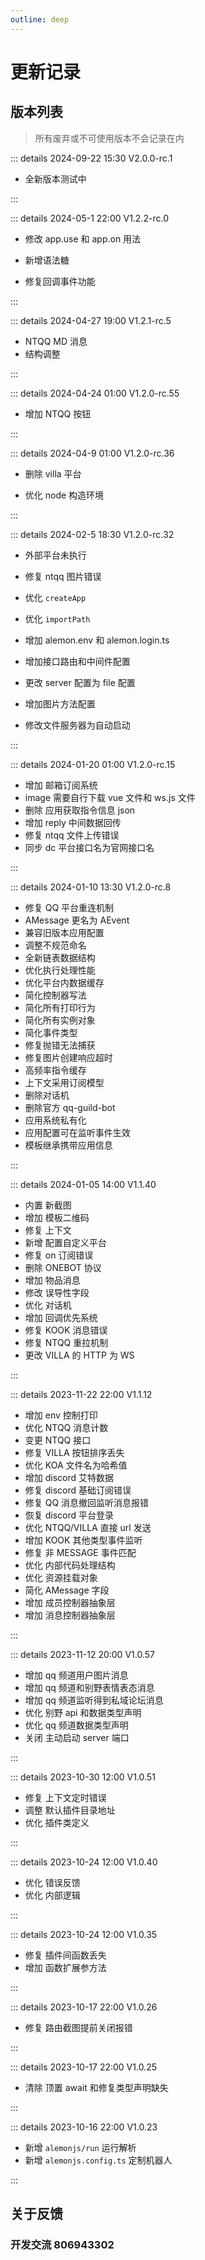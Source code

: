 ```yaml
---
outline: deep
---
```


# 更新记录

## 版本列表

> 所有废弃或不可使用版本不会记录在内

::: details 2024-09-22 15:30 V2.0.0-rc.1

- 全新版本测试中

:::

::: details 2024-05-1 22:00 V1.2.2-rc.0

- 修改 app.use 和 app.on 用法

- 新增语法糖

- 修复回调事件功能

:::

::: details 2024-04-27 19:00 V1.2.1-rc.5

- NTQQ MD 消息
- 结构调整

:::

::: details 2024-04-24 01:00 V1.2.0-rc.55

- 增加 NTQQ 按钮

:::

::: details 2024-04-9 01:00 V1.2.0-rc.36

- 删除 villa 平台

- 优化 node 构造环境

:::

::: details 2024-02-5 18:30 V1.2.0-rc.32

- 外部平台未执行

- 修复 ntqq 图片错误

- 优化 `createApp`

- 优化 `importPath`

- 增加 alemon.env 和 alemon.login.ts

- 增加接口路由和中间件配置

- 更改 server 配置为 file 配置

- 增加图片方法配置

- 修改文件服务器为自动启动

:::

::: details 2024-01-20 01:00 V1.2.0-rc.15

- 增加 邮箱订阅系统
- image 需要自行下载 vue 文件和 ws.js 文件
- 删除 应用获取指令信息 json
- 增加 reply 中间数据回传
- 修复 ntqq 文件上传错误
- 同步 dc 平台接口名为官网接口名

:::

::: details 2024-01-10 13:30 V1.2.0-rc.8

- 修复 QQ 平台重连机制
- AMessage 更名为 AEvent
- 兼容旧版本应用配置
- 调整不规范命名
- 全新链表数据结构
- 优化执行处理性能
- 优化平台内数据缓存
- 简化控制器写法
- 简化所有打印行为
- 简化所有实例对象
- 简化事件类型
- 修复抛错无法捕获
- 修复图片创建响应超时
- 高频率指令缓存
- 上下文采用订阅模型
- 删除对话机
- 删除官方 qq-guild-bot
- 应用系统私有化
- 应用配置可在监听事件生效
- 模板继承携带应用信息

:::

::: details 2024-01-05 14:00 V1.1.40

- 内置 新截图
- 增加 模板二维码
- 修复 上下文
- 新增 配置自定义平台
- 修复 on 订阅错误
- 删除 ONEBOT 协议
- 增加 物品消息
- 修改 误导性字段
- 优化 对话机
- 增加 回调优先系统
- 修复 KOOK 消息错误
- 修复 NTQQ 重拉机制
- 更改 VILLA 的 HTTP 为 WS

:::

::: details 2023-11-22 22:00 V1.1.12

- 增加 env 控制打印
- 优化 NTQQ 消息计数
- 变更 NTQQ 接口
- 修复 VILLA 按钮排序丢失
- 优化 KOA 文件名为哈希值
- 增加 discord 艾特数据
- 修复 discord 基础订阅错误
- 修复 QQ 消息撤回监听消息报错
- 恢复 discord 平台登录
- 优化 NTQQ/VILLA 直接 url 发送
- 增加 KOOK 其他类型事件监听
- 修复 非 MESSAGE 事件匹配
- 优化 内部代码处理结构
- 优化 资源挂载对象
- 简化 AMessage 字段
- 增加 成员控制器抽象层
- 增加 消息控制器抽象层

:::

::: details 2023-11-12 20:00 V1.0.57

- 增加 qq 频道用户图片消息
- 增加 qq 频道和别野表情表态消息
- 增加 qq 频道监听得到私域论坛消息
- 优化 别野 api 和数据类型声明
- 优化 qq 频道数据类型声明
- 关闭 主动启动 server 端口

:::

::: details 2023-10-30 12:00 V1.0.51

- 修复 上下文定时错误
- 调整 默认插件目录地址
- 优化 插件类定义

:::

::: details 2023-10-24 12:00 V1.0.40

- 优化 错误反馈
- 优化 内部逻辑

:::

::: details 2023-10-24 12:00 V1.0.35

- 修复 插件间函数丢失
- 增加 函数扩展参方法

:::

::: details 2023-10-17 22:00 V1.0.26

- 修复 路由截图提前关闭报错

:::

::: details 2023-10-17 22:00 V1.0.25

- 清除 顶置 await 和修复类型声明缺失

:::

::: details 2023-10-16 22:00 V1.0.23

- 新增 `alemonjs/run` 运行解析
- 新增 `alemonjs.config.ts` 定制机器人

:::

## 关于反馈

### 开发交流 806943302
